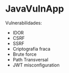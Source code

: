 # JavaVulnApp

Vulnerabilidades:
- IDOR
- CSRF
- SSRF
- Criptografia fraca
- Brute force
- Path Transversal
- JWT misconfiguration

